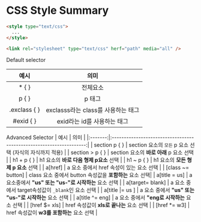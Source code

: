 # CSS Style Summary

```html
<style type="text/css">
  ...
</style>
```

```html
<link rel="stylesheet" type="text/css" herf="path" media="all" />
```

 Default selector
 
| 예시  | 의미 |
|:-----:|:--------------------------------:|
| * { } | 전체요소 |
| p { } |p 태그 |
| .exclass  { } | exclasss라는 class를 사용하는 태그 |
| #exid { } | exid라는 id를 사용하는 태그 |


Advanced Selector
| 예시 | 의미 |
|:-------:|:-------------------------------------------------------------------:|
| section p { } | section 요소의 ```모든``` p 요소 선택 (자식의 자식까지 적용) |
| section > p { } | section 요소의 __바로 아래__ p 요소 선택 |
| h1 + p { } | h1 요소의 __바로 다음 형제 p요소__ 선택 |
| h1 ~ p { } | h1 요소의 __모든 형제 p 요소__ 선택 |
| a[href] | a 요소 중에서 href 속성이 있는 요소 선택 |
| [class ~= button] | class 요소 중에서 button 속성값을 __포함하는__ 요소 선택|
| a[title = us] | a 요소중에서 __"us" 또는 "us-"로 시작하는__ 요소 선택 |
| a[target= blank] | a 요소 중에서 target속성값이 `_blank`인 요소 선택 |
| a[title |= us ] | a 요소 중에서 __"us" 또는 "us-"로 시작하는__ 요소 선택 |
| a[title ^= eng] |  a 요소 중에서 __"eng로 시작하는__ 요소 선택 |
| [href $= xls] | href 속성값이 __xls로 끝나는__ 요소 선택 |
| [href *= w3] | href 속성값이 __w3를 포함하는__ 요소 선택 |
